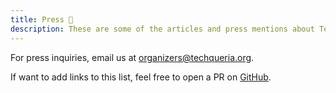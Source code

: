 ```yaml
---
title: Press 📰️
description: These are some of the articles and press mentions about Techqueria and its members.
---
```


For press inquiries, email us at [organizers@techqueria.org](mailto:organizers@techqueria.org).

If want to add links to this list, feel free to open a PR on [GitHub](https://github.com/techqueria/site).
